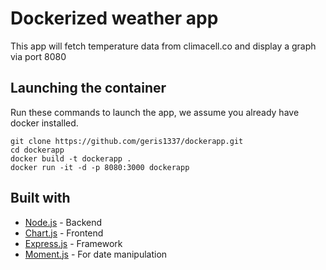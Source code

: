 # Dockerized weather app

This app will fetch temperature data from climacell.co and display a graph via port 8080

## Launching the container

Run these commands to launch the app, we assume you already have docker installed.

```
git clone https://github.com/geris1337/dockerapp.git
cd dockerapp
docker build -t dockerapp .
docker run -it -d -p 8080:3000 dockerapp
```
## Built with

* [Node.js](https://nodejs.org/) - Backend
* [Chart.js](https://www.chartjs.org/) - Frontend
* [Express.js](https://expressjs.com/) - Framework
* [Moment.js](https://momentjs.com/) - For date manipulation
